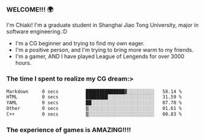 ### WELCOME!!! 🌍

I'm Chiaki! I'm a graduate student in Shanghai Jiao Tong University, major in software engineering.:D

-  I'm a CG beginner and trying to find my own eager. 
-  I'm a positive person, and I'm trying to bring more warm to my friends.
-  I'm a gamer, AND I have played League of Lengends for over 3000 hours.


### The time I spent to realize my CG dream:>
<!--START_SECTION:waka-->

```txt
Markdown     0 secs          ██████████████▓░░░░░░░░░░   58.14 %
HTML         0 secs          ████████░░░░░░░░░░░░░░░░░   31.59 %
YAML         0 secs          ██░░░░░░░░░░░░░░░░░░░░░░░   07.70 %
Other        0 secs          ▒░░░░░░░░░░░░░░░░░░░░░░░░   01.61 %
C++          0 secs          ▒░░░░░░░░░░░░░░░░░░░░░░░░   00.83 %
```

<!--END_SECTION:waka-->

### The experience of games is AMAZING!!!!
 <!-- steam-box start -->
 <!-- steam-box end -->

<!--
**Chiaki-meow/Chiaki-meow** is a ✨ _special_ ✨ repository because its `README.md` (this file) appears on your GitHub profile.

Here are some ideas to get you started:

- 🔭 I’m currently working on ...
- 🌱 I’m currently learning ...
- 👯 I’m looking to collaborate on ...
- 🤔 I’m looking for help with ...
- 💬 Ask me about ...
- 📫 How to reach me: ...
- 😄 Pronouns: ...
- ⚡ Fun fact: ...
-->
